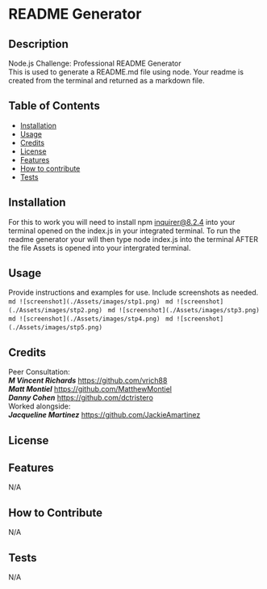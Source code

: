 
# README Generator

## Description
Node.js Challenge: Professional README Generator<br>
This is used to generate a README.md file using node. Your readme is created from the terminal and returned as a markdown file. 


## Table of Contents 

- [Installation](#installation)
- [Usage](#usage)
- [Credits](#credits)
- [License](#license)
- [Features](#features)
- [How to contribute](#how-to-contribute)
- [Tests](#tests)

## Installation
For this to work you will need to install npm inquirer@8.2.4 into your terminal opened on the index.js in your integrated terminal. To run the readme generator your will then type node index.js into the terminal AFTER the file Assets is opened into your intergrated terminal. 

## Usage

Provide instructions and examples for use. Include screenshots as needed.
    ```md
    ![screenshot](./Assets/images/stp1.png)
    ```
      ```md
    ![screenshot](./Assets/images/stp2.png)
    ```
      ```md
    ![screenshot](./Assets/images/stp3.png)
    ```
       ```md
    ![screenshot](./Assets/images/stp4.png)
    ```
       ```md
    ![screenshot](./Assets/images/stp5.png)
    ```
    
## Credits
Peer Consultation:<br>
***M Vincent Richards*** https://github.com/vrich88<br>
***Matt Montiel*** https://github.com/MatthewMontiel<br>
***Danny Cohen*** https://github.com/dctristero<br>
Worked alongside:<br>
***Jacqueline Martinez*** https://github.com/JackieAmartinez<br>
## License

## Features
N/A
## How to Contribute
N/A 
## Tests
N/A

